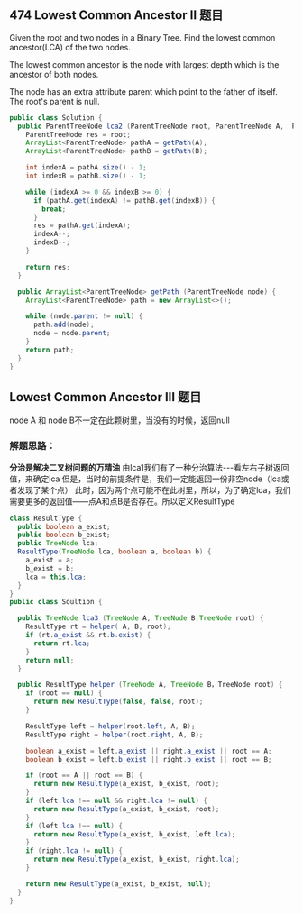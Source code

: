 ## 474 Lowest Common Ancestor II 题目
Given the root and two nodes in a Binary Tree. Find the lowest common ancestor(LCA) of the two nodes.

The lowest common ancestor is the node with largest depth which is the ancestor of both nodes.

The node has an extra attribute parent which point to the father of itself. The root's parent is null.

```java
public class Solution {
  public ParentTreeNode lca2 (ParentTreeNode root, ParentTreeNode A,  ParentTreeNode B) {
    ParentTreeNode res = root;
    ArrayList<ParentTreeNode> pathA = getPath(A);
    ArrayList<ParentTreeNode> pathB = getPath(B);

    int indexA = pathA.size() - 1;
    int indexB = pathB.size() - 1;

    while (indexA >= 0 && indexB >= 0) {
      if (pathA.get(indexA) != pathB.get(indexB)) {
        break;
      }
      res = pathA.get(indexA);
      indexA--;
      indexB--;
    }

    return res;
  }

  public ArrayList<ParentTreeNode> getPath (ParentTreeNode node) {
    ArrayList<ParentTreeNode> path = new ArrayList<>();

    while (node.parent != null) {
      path.add(node);
      node = node.parent;
    }
    return path;
  }
}
```

##  Lowest Common Ancestor III 题目
node A 和 node B不一定在此颗树里，当没有的时候，返回null

### 解题思路：
**分治是解决二叉树问题的万精油**
由lca1我们有了一种分治算法---看左右子树返回值，来确定lca
但是，当时的前提条件是，我们一定能返回一份非空node（lca或者发现了某个点）
此时，因为两个点可能不在此树里，所以，为了确定lca，我们需要更多的返回值——点A和点B是否存在。所以定义ResultType
```java
class ResultType {
  public boolean a_exist;
  public boolean b_exist;
  public TreeNode lca;
  ResultType(TreeNode lca, boolean a, boolean b) {
    a_exist = a;
    b_exist = b;
    lca = this.lca;
  }
}
public class Soultion {

  public TreeNode lca3 (TreeNode A, TreeNode B,TreeNode root) {
    ResultType rt = helper( A, B, root);
    if (rt.a_exist && rt.b.exist) {
      return rt.lca;
    }
    return null;
  }

  public ResultType helper (TreeNode A, TreeNode B，TreeNode root) {
    if (root == null) {
      return new ResultType(false, false, root);
    }

    ResultType left = helper(root.left, A, B);
    ResultType right = helper(root.right, A, B);

    boolean a_exist = left.a_exist || right.a_exist || root == A;
    boolean b_exist = left.b_exist || right.b_exist || root == B;

    if (root == A || root == B) {
      return new ResultType(a_exist, b_exist, root);
    }
    if (left.lca !== null && right.lca != null) {
      return new ResultType(a_exist, b_exist, root);
    }
    if (left.lca !== null) {
      return new ResultType(a_exist, b_exist, left.lca);
    }
    if (right.lca != null) {
      return new ResultType(a_exist, b_exist, right.lca);
    }

    return new ResultType(a_exist, b_exist, null);
  }
}
```
